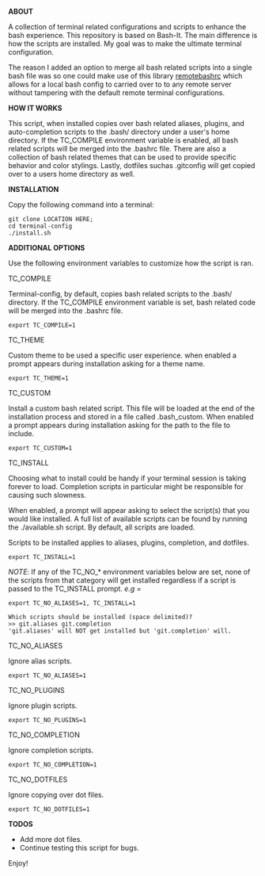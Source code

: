 **ABOUT**

A collection of terminal related configurations and scripts to enhance
the bash experience. This repository is based on Bash-It. The main 
difference is how the scripts are installed. My goal was to make the ultimate 
terminal configuration.

The reason I added an option to merge all bash related scripts into
a single bash file was so one could make use of this library 
[remotebashrc][1] which allows for a local bash config to carried over to
to any remote server without tampering with the default 
remote terminal configurations.

**HOW IT WORKS**

This script, when installed copies over bash related aliases, plugins,
and auto-completion scripts to the .bash/ directory under
a user's home directory. If the TC_COMPILE environment variable is enabled,
all bash related scripts will be merged into the .bashrc file. There are also 
a collection of bash related themes that can be used to provide specific
behavior and color stylings. Lastly, dotfiles suchas .gitconfig will 
get copied over to a users home directory as well.

**INSTALLATION**

Copy the following command into a terminal:

    git clone LOCATION HERE;
    cd terminal-config
    ./install.sh

**ADDITIONAL OPTIONS**

Use the following environment variables to customize how the script is ran.

TC_COMPILE

Terminal-config, by default, copies bash related scripts to the .bash/
directory. If the TC_COMPILE environment variable is set, bash related
code will be merged into the .bashrc file.

    export TC_COMPILE=1

TC_THEME

Custom theme to be used a specific user experience. when enabled
a prompt appears during installation asking for a theme name.

    export TC_THEME=1

TC_CUSTOM

Install a custom bash related script. This file will be loaded at
the end of the installation process and stored in a file called .bash_custom.
When enabled a prompt appears during installation asking for the path
to the file to include.

    export TC_CUSTOM=1

TC_INSTALL

Choosing what to install could be handy if your terminal session is 
taking forever to load. Completion scripts in particular might be responsible 
for causing such slowness.

When enabled, a prompt will appear asking to select the script(s) that you
would like installed. A full list of available scripts can be found by 
running the ./available.sh script. By default, all scripts are loaded.

Scripts to be installed applies to aliases, plugins, completion, and dotfiles.

    export TC_INSTALL=1

*NOTE*: If any of the TC_NO_\* environment variables below are set, none of
the scripts from that category will get installed regardless
if a script is passed to the TC_INSTALL prompt.
*e.g =* 

    export TC_NO_ALIASES=1, TC_INSTALL=1
    
    Which scripts should be installed (space delimited)?
    >> git.aliases git.completion
    'git.aliases' will NOT get installed but 'git.completion' will.


TC_NO_ALIASES

Ignore alias scripts.

    export TC_NO_ALIASES=1

TC_NO_PLUGINS

Ignore plugin scripts.

    export TC_NO_PLUGINS=1

TC_NO_COMPLETION

Ignore completion scripts.

    export TC_NO_COMPLETION=1

TC_NO_DOTFILES

Ignore copying over dot files.

    export TC_NO_DOTFILES=1    

**TODOS**

- Add more dot files.
- Continue testing this script for bugs.

Enjoy!

  [1]: https://github.com/justyns/remotebashrc
